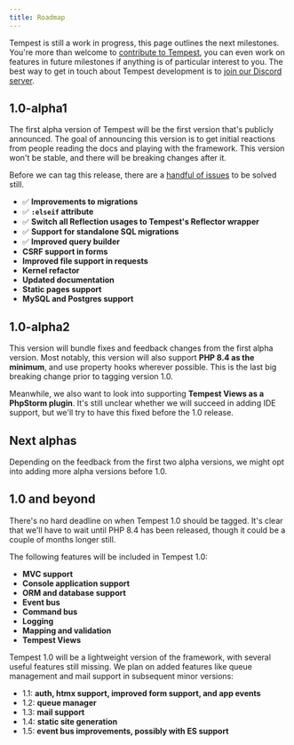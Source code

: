 ```yaml
---
title: Roadmap
---
```


Tempest is still a <span class="hl-attribute">work in progress</span>, this page outlines the next milestones. You're more than welcome to [contribute to Tempest](https://github.com/tempestphp/tempest-framework), you can even work on features in future milestones if anything is of particular interest to you. The best way to get in touch about Tempest development is to [join our Discord server](https://discord.gg/pPhpTGUMPQ).

## 1.0-alpha1

The first alpha version of Tempest will be the first version that's publicly announced. The goal of announcing this version is to get initial reactions from people reading the docs and playing with the framework. This version won't be stable, and there will be breaking changes after it.

Before we can tag this release, there are a [handful of issues](https://github.com/tempestphp/tempest-framework/milestone/2) to be solved still.

- ✅ **Improvements to migrations**
- ✅ **`:elseif` attribute**
- ✅ **Switch all Reflection usages to Tempest's Reflector wrapper**
- ✅ **Support for standalone SQL migrations**
- ✅ **Improved query builder**
- **CSRF support in forms**
- **Improved file support in requests**
- **Kernel refactor**
- **Updated documentation**
- **Static pages support**
- **MySQL and Postgres support**

## 1.0-alpha2

This version will bundle fixes and feedback changes from the first alpha version. Most notably, this version will also support **PHP 8.4 as the minimum**, and use property hooks wherever possible. This is the last big breaking change prior to tagging version 1.0.

Meanwhile, we also want to look into supporting **Tempest Views as a PhpStorm plugin**. It's still unclear whether we will succeed in adding IDE support, but we'll try to have this fixed before the 1.0 release.

## Next alphas

Depending on the feedback from the first two alpha versions, we might opt into adding more alpha versions before 1.0.

## 1.0 and beyond

There's no hard deadline on when Tempest 1.0 should be tagged. It's clear that we'll have to wait until PHP 8.4 has been released, though it could be a couple of months longer still. 

The following features will be included in Tempest 1.0:

- **MVC support**
- **Console application support**
- **ORM and database support**
- **Event bus**
- **Command bus** 
- **Logging**
- **Mapping and validation** 
- **Tempest Views**

Tempest 1.0 will be a lightweight version of the framework, with several useful features still missing. We plan on added features like queue management and mail support in subsequent minor versions:

- 1.1: **auth, htmx support, improved form support, and app events**
- 1.2: **queue manager**
- 1.3: **mail support**
- 1.4: **static site generation**
- 1.5: **event bus improvements, possibly with ES support**